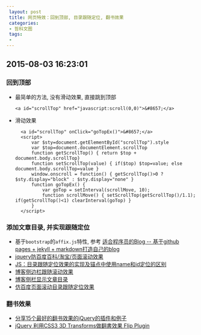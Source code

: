 ```yaml
---
 layout: post
 title: 网页特效：回到顶部, 目录跟随定位, 翻书效果
 categories:
 - 哲科文图
 tags:
 - 
---
```


## 2015-08-03 16:23:01

### 回到顶部

- 最简单的方法, 没有滑动效果, 直接跳到顶部

	`<a id="scrollTop" href="javascript:scroll(0,0)">&#8657;</a>`

- 滑动效果
	
		<a id="scrollTop" onClick="goTopEx()">&#8657;</a>
		<script>
			var $sty=document.getElementById("scrollTop").style
			var $top=document.documentElement.scrollTop
			function getScrollTop() { return $top + document.body.scrollTop}
			function setScrollTop(value) { if($top) $top=value; else document.body.scrollTop=value }
			window.onscroll = function() { getScrollTop()>0 ? $sty.display="block" : $sty.display="none" }
			function goTopEx() {
				var goTop = setInterval(scrollMove, 10);
				function scrollMove() { setScrollTop(getScrollTop()/1.1); if(getScrollTop()<1) clearInterval(goTop) }
			}
		</script>

### 添加文章目录, 并实现跟随定位

- 基于`bootstrap`的`affix.js`特性, 参考 [适合程序员的Blog -- 基于github pages + jekyll + markdown打造自己的blog](http://www.thomaszhao.cn/2015/01/08/how-do-i-build-this-jekyll-blog/)
- [jquery防百度百科/淘宝/页面滚动效果](http://www.111cn.net/wy/jquery/53656.htm)
- [JS：目录跟随定位效果的实现及锚点中使用name和id定位的区别](http://www.dbpoo.com/js-anchor-name-id/)
- [博客侧边栏跟随滚动效果](http://www.neoease.com/sidebar-follow-scrolling-section/)
- [博客侧栏显示文章目录](http://kodango.com/show-toc-in-sidebar)
- [仿百度页面滚动目录跟随定位效果](https://github.com/tonyjude/javascript/blob/master/%E4%BB%BF%E7%99%BE%E5%BA%A6%E9%A1%B5%E9%9D%A2%E6%BB%9A%E5%8A%A8%E7%9B%AE%E5%BD%95%E8%B7%9F%E9%9A%8F%E5%AE%9A%E4%BD%8D%E6%95%88%E6%9E%9C)

### 翻书效果

- [分享15个最好的翻书效果的jQuery的插件和例子](http://bbs.aseoe.com/thread-505-1-1.html)
- [jQuery 利用CSS3 3D Transforms做翻書效果 Flip Plugin](http://blog.rx836.tw/blog/jquery-css3-flip-plugin/)

